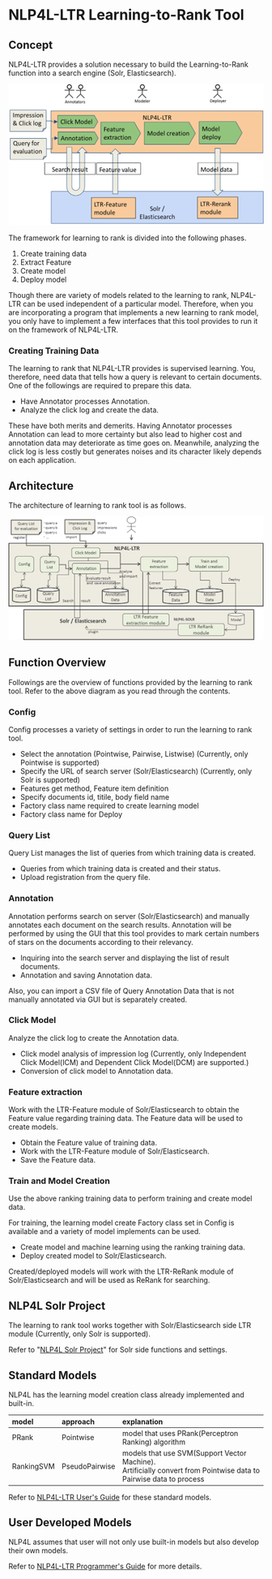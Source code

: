 # NLP4L-LTR Learning-to-Rank Tool

## Concept

NLP4L-LTR provides a solution necessary to build the Learning-to-Rank function into a search engine (Solr, Elasticsearch).

![NLP4L-LTR architecture ー](images/ltr-concept.png)

The framework for learning to rank is divided into the following phases.

1. Create training data
2. Extract Feature
3. Create model
4. Deploy model

Though there are variety of models related to the learning to rank, NLP4L-LTR can be used independent of a particular model. Therefore, when you are incorporating a program that implements a new learning to rank model, you only have to implement a few interfaces that this tool provides to run it on the framework of NLP4L-LTR.

### Creating Training Data

The learning to rank that NLP4L-LTR provides is supervised learning. You, therefore, need data that tells how a query is relevant to certain documents. One of the followings are required to prepare this data.

- Have Annotator processes Annotation.
- Analyze the click log and create the data.

These have both merits and demerits. Having Annotator processes Annotation can lead to more certainty but also lead to higher cost and annotation data may deteriorate as time goes on. Meanwhile, analyzing the click log is less costly but generates noises and its character likely depends on each application.

## Architecture

The architecture of learning to rank tool is as follows.

![architecture ー](images/ltr-architecture.png)

## Function Overview

Followings are the overview of functions provided by the learning to rank tool. Refer to the above diagram as you read through the contents.

### Config
Config processes a variety of settings in order to run the learning to rank tool.

- Select the annotation (Pointwise, Pairwise, Listwise)  (Currently, only Pointwise is supported) 
- Specify the URL of search server (Solr/Elasticsearch) (Currently, only Solr is supported) 
- Features get method, Feature item definition
- Specify documents id, titile, body field name
- Factory class name required to create learning model
- Factory class name for Deploy

### Query List
Query List manages the list of queries from which training data is created.

- Queries from which training data is created and their status.
- Upload registration from the query file.

### Annotation
Annotation performs search on server (Solr/Elasticsearch) and manually annotates each document on the search results. Annotation will be performed by using the GUI that this tool provides to mark certain numbers of stars on the documents according to their relevancy.

- Inquiring into the search server and displaying the list of result documents.
- Annotation and saving Annotation data.

Also, you can import a CSV file of Query Annotation Data that is not manually annotated via GUI but is separately created.

### Click Model

Analyze the click log to create the Annotation data.

- Click model analysis of impression log (Currently, only Independent Click Model(ICM) and Dependent Click Model(DCM) are supported.) 
- Conversion of click model to Annotation data.

### Feature extraction

Work with the LTR-Feature module of Solr/Elasticsearch to obtain the Feature value regarding training data. The Feature data will be used to create models.

- Obtain the Feature value of training data.
- Work with the LTR-Feature module of Solr/Elasticsearch.
- Save the Feature data.

### Train and Model Creation

Use the above ranking training data to perform training and create model data.

For training, the learning model create Factory class set in Config is available and a variety of model implements can be used.

- Create model and machine learning using the ranking training data.
- Deploy created model to Solr/Elasticsearch.

Created/deployed models will work with the LTR-ReRank module of Solr/Elasticsearch and will be used as ReRank for searching.


## NLP4L Solr Project

The learning to rank tool works together with Solr/Elasticsearch side LTR module (Currently, only Solr is supported). 

Refer to "[NLP4L Solr Project](https://github.com/NLP4L/solr)" for Solr side functions and settings.



## Standard Models

NLP4L has the learning model creation class already implemented and built-in.

|model|approach|explanation|
|:--|:--|:--|
|PRank|Pointwise|model that uses PRank(Perceptron Ranking) algorithm|
|RankingSVM|PseudoPairwise|models that use SVM(Support Vector Machine).<br>Artificially convert from Pointwise data to Pairwise data to process|

Refer to [NLP4L-LTR User's Guide](ltr_users_guide.md) for these standard models.

## User Developed Models

NLP4L assumes that user will not only use built-in models but also develop their own models.

Refer to [NLP4L-LTR Programmer's Guide](ltr_programmers_guide.md) for more details.
